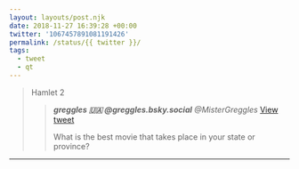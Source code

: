 ```yaml
---
layout: layouts/post.njk
date: 2018-11-27 16:39:28 +00:00
twitter: '1067457891081191426'
permalink: /status/{{ twitter }}/
tags: 
  - tweet
  - qt
---
```


> Hamlet 2 
> 
> > <cite>**greggles 🇺🇦 @greggles.bsky.social** @MisterGreggles</cite> [View tweet](https://twitter.com/MisterGreggles/status/1066903504328040448)
> > 
> > What is the best movie that takes place in your state or province?

---
